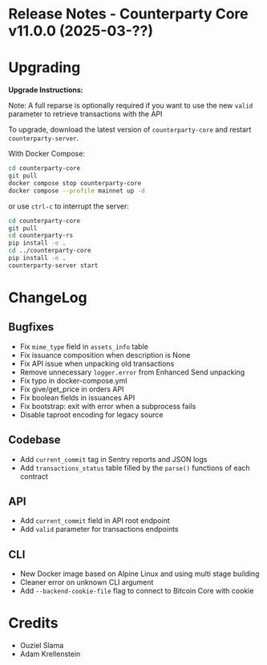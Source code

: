 # Release Notes - Counterparty Core v11.0.0 (2025-03-??)


# Upgrading

**Upgrade Instructions:**

Note: A full reparse is optionally required if you want to use the new `valid` parameter to retrieve transactions with the API

To upgrade, download the latest version of `counterparty-core` and restart `counterparty-server`.

With Docker Compose:

```bash
cd counterparty-core
git pull
docker compose stop counterparty-core
docker compose --profile mainnet up -d
```

or use `ctrl-c` to interrupt the server:

```bash
cd counterparty-core
git pull
cd counterparty-rs
pip install -e .
cd ../counterparty-core
pip install -e .
counterparty-server start
```

# ChangeLog

## Bugfixes

- Fix `mime_type` field in `assets_info` table
- Fix issuance composition when description is None
- Fix API issue when unpacking old transactions
- Remove unnecessary `logger.error` from Enhanced Send unpacking
- Fix typo in docker-compose.yml
- Fix give/get_price in orders API
- Fix boolean fields in issuances API
- Fix bootstrap: exit with error when a subprocess fails
- Disable taproot encoding for legacy source

## Codebase

- Add `current_commit` tag in Sentry reports and JSON logs
- Add `transactions_status` table filled by the `parse()` functions of each contract

## API

- Add `current_commit` field in API root endpoint
- Add `valid` parameter for transactions endpoints

## CLI

- New Docker image based on Alpine Linux and using multi stage building 
- Cleaner error on unknown CLI argument
- Add `--backend-cookie-file` flag to connect to Bitcoin Core with cookie

# Credits

- Ouziel Slama
- Adam Krellenstein
